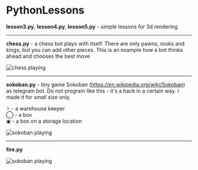# PythonLessons
**lesson3.py**, **lesson4.py**, **lesson5.py** - simple lessons for 3d rendering

---

**chess.py** - a chess bot plays with itself. There are only pawns, rooks and kings, but you can add other pieces. This is an example how a bot thinks ahead and chooses the best move

![chess playing](https://github.com/ef-end-y/PythonLessons/blob/master/images/chess.png)

---

**sokoban.py** - tiny game Sokoban (https://en.wikipedia.org/wiki/Sokoban) as telegram bot. Do not program like this - it's a hack 
in a certain way. I made it for small size only.

☿ - a warehouse keeper<br/>
◯ - a box<br/>
◉ - a box on a storage location<br/>

![sokoban playing](https://github.com/ef-end-y/PythonLessons/blob/master/images/sokoban.png)

---

**fire.py**

![sokoban playing](https://github.com/ef-end-y/PythonLessons/blob/master/images/fire.gif)
